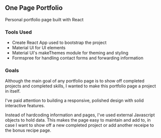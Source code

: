 ## One Page Portfolio

Personal portfolio page built with React

### Tools Used

- Create React App used to bootstrap the project
- Material UI for UI elements
- Material UI's makeThemes module for theming and styling
- Formspree for handling contact forms and forwarding information

### Goals

Although the main goal of any portfolio page is to show off completed projects and completed skills, I wanted to make this portfolio page a project in itself.

I've paid attention to building a responsive, polished design with solid interactive features.

Instead of hardcoding information and pages, I've used external Javascript objects to hold data. This makes the page easy to maintain and add to, in case I want to show off a new completed project or add another receipe to the bonus recipe page.

